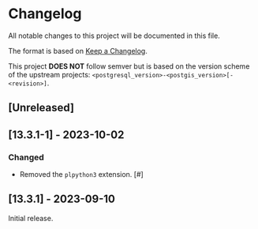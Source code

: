 # Changelog

All notable changes to this project will be documented in this file.

The format is based on [Keep a Changelog](https://keepachangelog.com/en/1.0.0/).

This project **DOES NOT** follow semver but is based on the version scheme of
the upstream projects: `<postgresql_version>-<postgis_version>[-<revision>]`.

## [Unreleased]

## [13.3.1-1] - 2023-10-02

### Changed

- Removed the `plpython3` extension. [#]

## [13.3.1] - 2023-09-10

Initial release.
